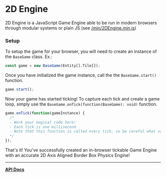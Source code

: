# 2D Engine
2D Engine is a JavaScript Game Engine able to be run in modern browsers through modular systems or plain JS (see [/min/2DEngine.min.js](https://github.com/xJustJqy/2D-Game-Engine/blob/main/min/2DEngine.min.js))

### Setup
To setup the game for your browser, you will need to create an instance of the `BaseGame` class. Ex.:
```js
const game = new BaseGame(Entity[],Tile[]);
```
Once you have initialized the game instance, call the the `BaseGame.start()` function.
```js
game.start();
```
Now your game has started ticking! To capture each tick and create a game loop, simply use the `BaseGame.onTick(function(BaseGame): void)` function.
```js
game.onTick(function(gameInstance) {
  /*
  - Work your magical code here!
  - Each tick is one millisecond
  - Note that this function is called every tick, so be careful what variables are stored and set here
  */
});
```
That's it! You've successfully created an in-browser tickable Game Engine with an accurate 2D Axis Aligned Border Box Physics Engine!

<hr>

[**API Docs**]()
